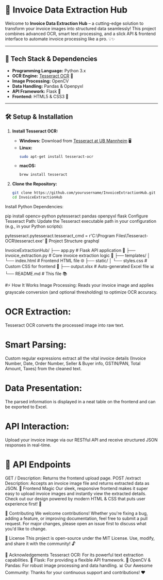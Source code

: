  # 🚀 Invoice Data Extraction Hub

Welcome to **Invoice Data Extraction Hub** – a cutting-edge solution to transform your invoice images into structured data seamlessly! This project combines advanced OCR, smart text processing, and a slick API & frontend interface to automate invoice processing like a pro. 💡✨

---

## 🔧 Tech Stack & Dependencies

- **Programming Language:** Python 3.x  
- **OCR Engine:** [Tesseract OCR](https://github.com/tesseract-ocr/tesseract) 🤖  
- **Image Processing:** OpenCV  
- **Data Handling:** Pandas & Openpyxl  
- **API Framework:** Flask 🐍  
- **Frontend:** HTML5 & CSS3 🎨

---

## 🛠️ Setup & Installation

1. **Install Tesseract OCR:**  
   - **Windows:** Download from [Tesseract at UB Mannheim](https://github.com/UB-Mannheim/tesseract/wiki) 🖥️  
   - **Linux:**  
     ```bash
     sudo apt-get install tesseract-ocr
     ```  
   - **macOS:**  
     ```bash
     brew install tesseract
     ```

2. **Clone the Repository:**
   ```bash
   git clone https://github.com/yourusername/InvoiceExtractionHub.git
   cd InvoiceExtractionHub
Install Python Dependencies:

pip install opencv-python pytesseract pandas openpyxl flask
Configure Tesseract Path:
Update the Tesseract executable path in your configuration (e.g., in your Python scripts):

pytesseract.pytesseract.tesseract_cmd = r'C:\Program Files\Tesseract-OCR\tesseract.exe'
📁 Project Structure
graphql

InvoiceExtractionHub/
├── app.py                 # Flask API application 🚀
├── invoice_extraction.py  # Core invoice extraction logic 📄
├── templates/
│   └── index.html         # Frontend HTML file 🌐
├── static/
│   └── styles.css         # Custom CSS for frontend 🎨
├── output.xlsx            # Auto-generated Excel file 📊
└── README.md              # This file 📚

 #⚡ How It Works
Image Processing:
Reads your invoice image and applies grayscale conversion (and optional thresholding) to optimize OCR accuracy.

# OCR Extraction:
Tesseract OCR converts the processed image into raw text.

# Smart Parsing:
Custom regular expressions extract all the vital invoice details (Invoice Number, Date, Order Number, Seller & Buyer info, GSTIN/PAN, Total Amount, Taxes) from the cleaned text.

# Data Presentation:
The parsed information is displayed in a neat table on the frontend and can be exported to Excel.

# API Interaction:
Upload your invoice image via our RESTful API and receive structured JSON responses in real-time.

# 📝 API Endpoints
GET /
Description: Returns the frontend upload page.
POST /extract
Description: Accepts an invoice image file and returns extracted data as JSON.
🎨 Frontend Magic
Our sleek, responsive frontend makes it super easy to upload invoice images and instantly view the extracted details. Check out our design powered by modern HTML & CSS that puts user experience first! 🌟

🤝 Contributing
We welcome contributions! Whether you're fixing a bug, adding a feature, or improving documentation, feel free to submit a pull request. For major changes, please open an issue first to discuss what you'd like to change.

📜 License
This project is open-source under the MIT License. Use, modify, and share it with the community! 🔓

🙏 Acknowledgements
Tesseract OCR: For its powerful text extraction capabilities. 🤖
Flask: For providing a flexible API framework. 🐍
OpenCV & Pandas: For robust image processing and data handling. 📊
Our Awesome Community: Thanks for your continuous support and contributions! ❤️
